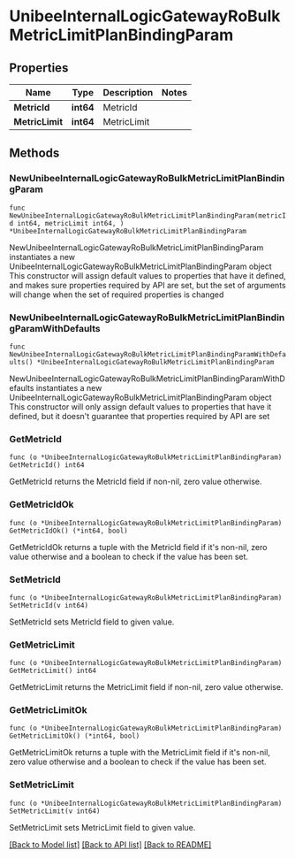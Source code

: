 # UnibeeInternalLogicGatewayRoBulkMetricLimitPlanBindingParam

## Properties

Name | Type | Description | Notes
------------ | ------------- | ------------- | -------------
**MetricId** | **int64** | MetricId | 
**MetricLimit** | **int64** | MetricLimit | 

## Methods

### NewUnibeeInternalLogicGatewayRoBulkMetricLimitPlanBindingParam

`func NewUnibeeInternalLogicGatewayRoBulkMetricLimitPlanBindingParam(metricId int64, metricLimit int64, ) *UnibeeInternalLogicGatewayRoBulkMetricLimitPlanBindingParam`

NewUnibeeInternalLogicGatewayRoBulkMetricLimitPlanBindingParam instantiates a new UnibeeInternalLogicGatewayRoBulkMetricLimitPlanBindingParam object
This constructor will assign default values to properties that have it defined,
and makes sure properties required by API are set, but the set of arguments
will change when the set of required properties is changed

### NewUnibeeInternalLogicGatewayRoBulkMetricLimitPlanBindingParamWithDefaults

`func NewUnibeeInternalLogicGatewayRoBulkMetricLimitPlanBindingParamWithDefaults() *UnibeeInternalLogicGatewayRoBulkMetricLimitPlanBindingParam`

NewUnibeeInternalLogicGatewayRoBulkMetricLimitPlanBindingParamWithDefaults instantiates a new UnibeeInternalLogicGatewayRoBulkMetricLimitPlanBindingParam object
This constructor will only assign default values to properties that have it defined,
but it doesn't guarantee that properties required by API are set

### GetMetricId

`func (o *UnibeeInternalLogicGatewayRoBulkMetricLimitPlanBindingParam) GetMetricId() int64`

GetMetricId returns the MetricId field if non-nil, zero value otherwise.

### GetMetricIdOk

`func (o *UnibeeInternalLogicGatewayRoBulkMetricLimitPlanBindingParam) GetMetricIdOk() (*int64, bool)`

GetMetricIdOk returns a tuple with the MetricId field if it's non-nil, zero value otherwise
and a boolean to check if the value has been set.

### SetMetricId

`func (o *UnibeeInternalLogicGatewayRoBulkMetricLimitPlanBindingParam) SetMetricId(v int64)`

SetMetricId sets MetricId field to given value.


### GetMetricLimit

`func (o *UnibeeInternalLogicGatewayRoBulkMetricLimitPlanBindingParam) GetMetricLimit() int64`

GetMetricLimit returns the MetricLimit field if non-nil, zero value otherwise.

### GetMetricLimitOk

`func (o *UnibeeInternalLogicGatewayRoBulkMetricLimitPlanBindingParam) GetMetricLimitOk() (*int64, bool)`

GetMetricLimitOk returns a tuple with the MetricLimit field if it's non-nil, zero value otherwise
and a boolean to check if the value has been set.

### SetMetricLimit

`func (o *UnibeeInternalLogicGatewayRoBulkMetricLimitPlanBindingParam) SetMetricLimit(v int64)`

SetMetricLimit sets MetricLimit field to given value.



[[Back to Model list]](../README.md#documentation-for-models) [[Back to API list]](../README.md#documentation-for-api-endpoints) [[Back to README]](../README.md)


